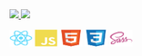 <div>
<a href="https://github.com/LuiLF">
<img height="180em" src="https://github-readme-stats.vercel.app/api?username=luilf&show_icons=true&theme=dracula"/>
<img height="180em" src="https://github-readme-stats.vercel.app/api/top-langs/?username=luilf&layout=compact&langs_count=16&theme=dracula"/>
</div>

<div style="display: inline-block">
<br>
<img align="center" height="30" width="40" src="https://raw.githubusercontent.com/devicons/devicon/master/icons/react/react-original.svg">
<img align="center" height="30" width="40" src="https://raw.githubusercontent.com/devicons/devicon/master/icons/javascript/javascript-plain.svg">
<img align="center" height="30" width="40" src="https://raw.githubusercontent.com/devicons/devicon/master/icons/html5/html5-original.svg">
<img align="center" height="30" width="40" src="https://raw.githubusercontent.com/devicons/devicon/master/icons/css3/css3-original.svg">
<img align="center" height="30" width="40" src="https://raw.githubusercontent.com/devicons/devicon/master/icons/sass/sass-original.svg">
</div>
